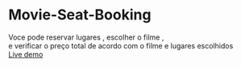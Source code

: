 # Movie-Seat-Booking

Voce pode reservar lugares , escolher o filme ,<br>
 e verificar o preço total  de acordo com o filme e lugares escolhidos <br>
<a href="https://movie-seat-bookingg.netlify.app">Live demo</a>
